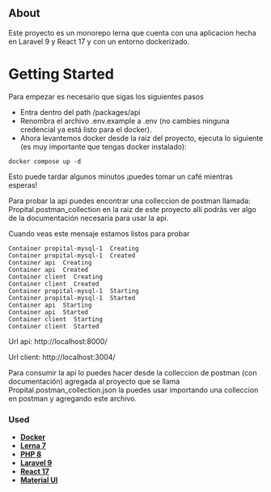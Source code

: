 ## About

Este proyecto es un monorepo lerna que cuenta con una aplicacion hecha en Laravel 9 y React 17 y con un entorno dockerizado.

# Getting Started

Para empezar es necesario que sigas los siguientes pasos

- Entra dentro del path /packages/api
- Renombra el archivo .env.example a .env (no cambies ninguna credencial ya está listo para el docker).
- Ahora levantemos docker desde la raiz del proyecto, ejecuta lo siguiente (es muy importante que tengas docker instalado):

```shell
docker compose up -d
```

Esto puede tardar algunos minutos ¡puedes tomar un café mientras esperas!

Para probar la api puedes encontrar una colleccion de postman llamada: Propital.postman_collection en la raiz de este proyecto allí podrás ver algo de la documentación necesaria para usar la api.

Cuando veas este mensaje estamos listos para probar

```shell
Container propital-mysql-1  Creating
Container propital-mysql-1  Created
Container api  Creating
Container api  Created
Container client  Creating
Container client  Created
Container propital-mysql-1  Starting
Container propital-mysql-1  Started
Container api  Starting
Container api  Started
Container client  Starting
Container client  Started

```

Url api: http://localhost:8000/

Url client: http://localhost:3004/

Para consumir la api lo puedes hacer desde la colleccion de postman (con documentación) agregada al proyecto que se llama Propital.postman_collection.json la puedes usar importando una colleccion en postman y agregando este archivo.

### Used

- **[Docker](https://www.docker.com/)**
- **[Lerna 7](https://lerna.js.org/)**
- **[PHP 8](https://www.php.net/releases/8.0/en.php)**
- **[Laravel 9](https://laravel.com/)**
- **[React 17](https://react.dev/)**
- **[Material UI](https://mui.com/material-ui)**
